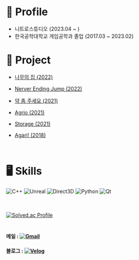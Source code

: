 # 📝 Profile
- 니트로스튜디오 (2023.04 ~ )
- 한국공학대학교 게임공학과 졸업 (2017.03 ~ 2023.02)
  </br>

# 💼 Project
  
- [나무의 집 (2022)](https://github.com/KPU-Graduation-Project/For_graduation)
- [Nerver Ending Jump (2022)](https://github.com/go4521304/2022_SGP-Project)
- [약 좀 주세요 (2021)](https://github.com/go4521304/Project_drugman)
- [Agrio (2021)](https://github.com/go4521304/agari_Network)
- [Storage (2021)](https://github.com/go4521304/storage)
- [Agari! (2018)](https://github.com/kakik/agari)
  

  </br>
  
# 🖥 Skills
  
  ![C++](https://img.shields.io/badge/C%2B%2B-00599C?&style=flat&logo=C%2B%2B&logoColor=white)
  ![Unreal](https://img.shields.io/badge/Unreal%20Engine-0E1128?&style=flat&logo=Unreal%20Engine&logoColor=white)
  ![Direct3D](https://img.shields.io/badge/Direct3D%2012-0078D6?&style=flat&logo=Windows&logoColor=white)
  ![Python](https://img.shields.io/badge/Python-3776AB?&style=flate&logo=Python&logoColor=white)
  ![Qt](https://img.shields.io/badge/Qt-41CD52?&style=flat&logo=Qt&logoColor=white)
  </br></br></br>
  
  [![Solved.ac Profile](http://mazassumnida.wtf/api/v2/generate_badge?boj=go4521304)](https://solved.ac/go4521304/)
  
  
</div>


#
#### 메일 : <a href="mailto:go4521304@gmail.com">![Gmail](https://img.shields.io/badge/Gmail-EA4335?&style=flat&logo=Gmail&logoColor=white)</a>
#### 블로그 : <a href="https://velog.io/@go4521304">![Velog](https://img.shields.io/badge/Velog-20C997?&style=flat&logo=Velog&logoColor=white)</a>
